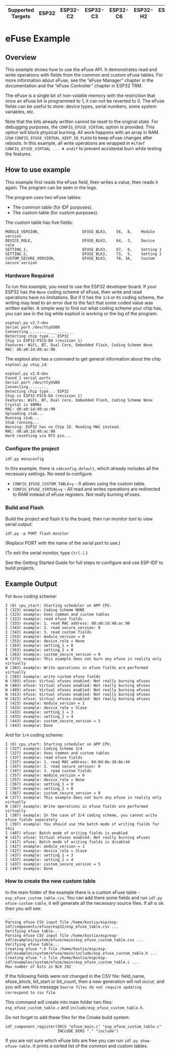 | Supported Targets | ESP32 | ESP32-C2 | ESP32-C3 | ESP32-C6 | ESP32-H2 | ESP32-S2 | ESP32-S3 |
| ----------------- | ----- | -------- | -------- | -------- | -------- | -------- | -------- |

# eFuse Example

## Overview

This example shows how to use the eFuse API. It demonstrates read and write operations with fields from the common and custom eFuse tables. For more information about eFuse, see the “eFuse Manager” chapter in the documentation and the “eFuse Controller” chapter in ESP32 TRM.

The eFuse is a single bit of non-volatile memory with the restriction that once an eFuse bit is programmed to 1, it can not be reverted to 0.
The eFuse fields can be useful to store: device types, serial numbers, some system variables, etc.

Note that the bits already written cannot be reset to the original state. For debugging purposes, the `CONFIG_EFUSE_VIRTUAL` option is provided. This option will block physical burning. All work happens with an array in RAM. Use `CONFIG_EFUSE_VIRTUAL_KEEP_IN_FLASH` to keep eFuse changes after reboots.
In this example, all write operations are wrapped in `#ifdef CONFIG_EFUSE_VIRTUAL ... # endif` to prevent accidental burn while testing the features.

## How to use example

This example first reads the eFuse field, then writes a value, then reads it again. The program can be seen in the logs.

The program uses two eFuse tables:

 * The common table (for IDF purposes).
 * The custom table (for custom purposes).

The custom table has five fields:

```
MODULE_VERSION,                   EFUSE_BLK3,    56,  8,    Module version
DEVICE_ROLE,                      EFUSE_BLK3,    64,  3,    Device role
SETTING_1,                        EFUSE_BLK3,    67,  6,    Setting 1
SETTING_2,                        EFUSE_BLK3,    73,  5,    Setting 2
CUSTOM_SECURE_VERSION,            EFUSE_BLK3,    78, 16,    Custom secure version
```

### Hardware Required

To run this example, you need to use the ESP32 developer board. If your ESP32 has the `None` coding scheme of eFuse, then write and read operations have no limitations. But if it has the `3/4` or `RS` coding scheme, the writing may lead to an error due to the fact that some coded value was written earlier. A simple way to find out what coding scheme your chip has, you can see in the log while esptool is working or the log of the program:

```
esptool.py v2.7-dev
Serial port /dev/ttyUSB0
Connecting........_____.....__
Detecting chip type... ESP32
Chip is ESP32-PICO-D4 (revision 1)
Features: WiFi, BT, Dual Core, Embedded Flash, Coding Scheme None
MAC: d8:a0:1d:40:ac:90
```

The esptool also has a command to get general information about the chip `esptool.py chip_id`:

```
esptool.py v2.8-dev
Found 1 serial ports
Serial port /dev/ttyUSB0
Connecting........_
Detecting chip type... ESP32
Chip is ESP32-PICO-D4 (revision 1)
Features: WiFi, BT, Dual Core, Embedded Flash, Coding Scheme None
Crystal is 40MHz
MAC: d8:a0:1d:40:ac:90
Uploading stub...
Running stub...
Stub running...
Warning: ESP32 has no Chip ID. Reading MAC instead.
MAC: d8:a0:1d:40:ac:90
Hard resetting via RTS pin...
```

### Configure the project

```
idf.py menuconfig
```

In this example, there is `sdkconfig.default`, which already includes all the necessary settings. No need to configure.

 * `CONFIG_EFUSE_CUSTOM_TABLE=y` - It allows using the custom table.
 * `CONFIG_EFUSE_VIRTUAL=y` - All read and writes operations are redirected to RAM instead of eFuse registers. Not really burning eFuses.

### Build and Flash

Build the project and flash it to the board, then run monitor tool to view serial output:

```
idf.py -p PORT flash monitor
```

(Replace PORT with the name of the serial port to use.)

(To exit the serial monitor, type ``Ctrl-]``.)

See the Getting Started Guide for full steps to configure and use ESP-IDF to build projects.


## Example Output

For ``None`` coding scheme:


```
I (0) cpu_start: Starting scheduler on APP CPU.
I (323) example: Coding Scheme NONE
I (323) example: Uses common and custom tables
I (333) example: read efuse fields
I (333) example: 1. read MAC address: d8:a0:1d:40:ac:90
I (343) example: 2. read secure_version: 0
I (343) example: 3. read custom fields
I (353) example: module_version = 0
I (353) example: device_role = None
I (363) example: setting_1 = 0
I (363) example: setting_2 = 0
I (363) example: custom_secure_version = 0
W (373) example: This example does not burn any efuse in reality only virtually
W (383) example: Write operations in efuse fields are performed virtually
I (383) example: write custom efuse fields
W (393) efuse: Virtual efuses enabled: Not really burning eFuses
W (403) efuse: Virtual efuses enabled: Not really burning eFuses
W (403) efuse: Virtual efuses enabled: Not really burning eFuses
W (413) efuse: Virtual efuses enabled: Not really burning eFuses
W (423) efuse: Virtual efuses enabled: Not really burning eFuses
I (423) example: module_version = 1
I (433) example: device_role = Slave
I (433) example: setting_1 = 3
I (433) example: setting_2 = 4
I (443) example: custom_secure_version = 5
I (443) example: Done
```

And for ``3/4`` coding scheme:


```
I (0) cpu_start: Starting scheduler on APP CPU.
I (327) example: Coding Scheme 3/4
I (327) example: Uses common and custom tables
I (337) example: read efuse fields
I (337) example: 1. read MAC address: 84:0d:8e:18:8e:44
I (347) example: 2. read secure_version: 0
I (347) example: 3. read custom fields
I (357) example: module_version = 0
I (357) example: device_role = None
I (367) example: setting_1 = 0
I (367) example: setting_2 = 0
I (367) example: custom_secure_version = 0
W (377) example: This example does not burn any efuse in reality only virtually
W (387) example: Write operations in efuse fields are performed virtually
I (387) example: In the case of 3/4 coding scheme, you cannot write efuse fields separately
I (397) example: You should use the batch mode of writing fields for this
I (407) efuse: Batch mode of writing fields is enabled
W (417) efuse: Virtual efuses enabled: Not really burning eFuses
I (417) efuse: Batch mode of writing fields is disabled
I (427) example: module_version = 1
I (427) example: device_role = Slave
I (437) example: setting_1 = 3
I (437) example: setting_2 = 4
I (437) example: custom_secure_version = 5
I (447) example: Done
```


### How to create the new custom table

In the main folder of the example there is a custom eFuse table - `esp_efuse_custom_table.csv`. You can add there some fields and run `idf.py efuse-custom-table`, it will generate all the necessary source files. If all is ok then you will see:

```
...
Parsing efuse CSV input file /home/kostia/esp/esp-idf/components/efuse/esp32/esp_efuse_table.csv ...
Verifying efuse table...
Parsing efuse CSV input file /home/kostia/esp/esp-idf/examples/system/efuse/main/esp_efuse_custom_table.csv ...
Verifying efuse table...
Creating efuse *.h file /home/kostia/esp/esp-idf/examples/system/efuse/main/include/esp_efuse_custom_table.h ...
Creating efuse *.c file /home/kostia/esp/esp-idf/examples/system/efuse/main/esp_efuse_custom_table.c ...
Max number of bits in BLK 192
```

If the following fields were not changed in the CSV file: field_name, efuse_block, bit_start or bit_count, then a new generation will not occur, and you will see this message `Source files do not require updating correspond to csv file`.

This command will create into main folder two files: `esp_efuse_custom_table.c` and `include/esp_efuse_custom_table.h`.

Do not forget to add these files for the Cmake build system:

```
idf_component_register(SRCS "efuse_main.c" "esp_efuse_custom_table.c"
                       INCLUDE_DIRS "." "include")
```

If you are not sure which eFuse bits are free you can run `idf.py show-efuse-table`. It prints a sorted list of the common and custom tables.

